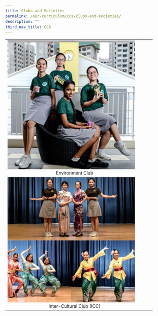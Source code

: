 ```yaml
---
title: Clubs and Societies
permalink: /our-curriculum/cca/clubs-and-societies/
description: ""
third_nav_title: CCA
---
```

|  |  |  |
|---|---|---|
| <a href="/cca/clubs-and-societies/environment-club/"><img style="width:95%" src="/images/cca68.png"></a> <center>Environment Club</center> |
| <a href="/cca/clubs-and-societies/inter-cultural-club/"><img style="width:95%" src="/images/cca70.png"></a> <center>Inter-Cultural Club (ICC)</center> |  |